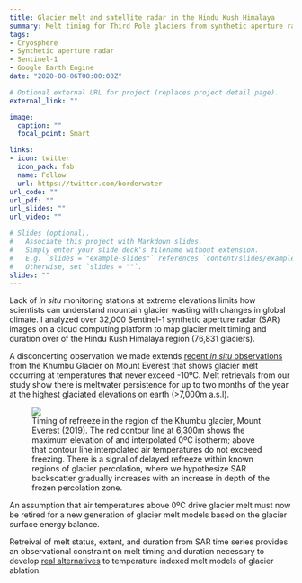 ```yaml
---
title: Glacier melt and satellite radar in the Hindu Kush Himalaya
summary: Melt timing for Third Pole glaciers from synthetic aperture radar time series.
tags:
- Cryosphere
- Synthetic aperture radar
- Sentinel-1
- Google Earth Engine
date: "2020-08-06T00:00:00Z"

# Optional external URL for project (replaces project detail page).
external_link: ""

image:
  caption: ""
  focal_point: Smart

links:
- icon: twitter
  icon_pack: fab
  name: Follow
  url: https://twitter.com/borderwater
url_code: ""
url_pdf: ""
url_slides: ""
url_video: ""

# Slides (optional).
#   Associate this project with Markdown slides.
#   Simply enter your slide deck's filename without extension.
#   E.g. `slides = "example-slides"` references `content/slides/example-slides.md`.
#   Otherwise, set `slides = ""`.
slides: ""
---
```


Lack of *in situ* monitoring stations at extreme elevations limits how scientists can understand mountain glacier wasting with changes in global climate. I analyzed over 32,000 Sentinel-1 synthetic aperture radar (SAR) images on a cloud computing platform to map glacier melt timing and duration over of the Hindu Kush Himalaya region (76,831 glaciers).

A disconcerting observation we made extends [recent *in situ* observations]( https://doi.org/10.1175/BAMS-D-19-0198.1) from the Khumbu Glacier on Mount Everest that shows glacier melt occurring at temperatures that never exceed -10ºC. Melt retrievals from our study show there is meltwater persistence for up to two months of the year at the highest glaciated elevations on earth (>7,000m a.s.l).

<figure>
	<img class="special-img-class" src="/img/khumbu_melt.png" />
	<figcaption>Timing of refreeze in the region of the Khumbu glacier, Mount Everest (2019). The red contour line at 6,300m shows the maximum elevation of and interpolated 0ºC isotherm; above that contour line interpolated air temperatures do not exceeed freezing. There is a signal of delayed refreeze within known regions of glacier percolation, where we hypothesize SAR backscatter gradually increases with an increase in depth of the frozen percolation zone.</figcaption>
</figure>

An assumption that air temperatures above 0ºC drive glacier melt must now be retired for a new generation of glacier melt models based on the glacier surface energy balance.

Retreival of melt status, extent, and duration from SAR time series provides an observational constraint on melt timing and duration necessary to develop [real alternatives](https://www.nature.com/articles/s41598-019-41657-5) to temperature indexed melt models of glacier ablation.

